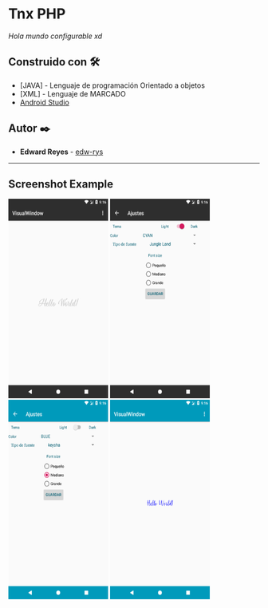 # Tnx PHP

_Hola mundo configurable xd_
### 

## Construido con 🛠️

* [JAVA] - Lenguaje de programación Orientado a objetos
* [XML] - Lenguaje de MARCADO
* [Android Studio](https://developer.android.com/studio) 

## Autor ✒️

* **Edward Reyes** - [edw-rys](https://github.com/edw-rys)
---
## Screenshot Example
<img src="https://raw.githubusercontent.com/edw-rys/window-config/master/img/t0.png" width="200" height="400">

<img src="https://raw.githubusercontent.com/edw-rys/window-config/master/img/t2.png" width="200" height="400">

<img src="https://raw.githubusercontent.com/edw-rys/window-config/master/img/t3.png" width="200" height="400">

<img src="https://raw.githubusercontent.com/edw-rys/window-config/master/img/t4.png" width="200" height="400">

